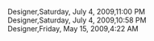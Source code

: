 ﻿Designer,Saturday, July 4, 2009,11:00 PM  Designer,Saturday, July 4, 2009,10:58 PM  Designer,Friday, May 15, 2009,4:22 AM